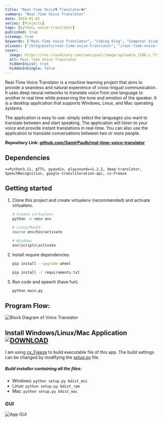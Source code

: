 ```yaml
---
title: "Real-Time Voice🎙️ Translator🔊"
summary: "Real-Time Voice Translator"
date: 2024-01-01
series: [Projects]
tags: [python, voice-translator]
published: true
sitemap: true
keywords: ["Real-Time Voice Translator", "Coding blog", "Computer Science"]
aliases: ["/blog/posts/real-time-voice-translator", "/real-time-voice-translator", "/blog/real-time-voice-translator"]
cover:
  image: https://res.cloudinary.com/samirpaul/image/upload/w_1100,c_fit,co_rgb:FFFFFF,l_text:Arial_75_bold:Real-Time Voice Translator/og-image.webp
  alt: Real-Time Voice Translator
  hiddenInList: true
  hiddenInSingle: false
---
```



Real-Time Voice Translator is a machine learning project that aims to provide a seamless and natural experience of cross-lingual communication. It uses deep neural networks to translate voice from one language to another in real time while preserving the tone and emotion of the speaker. It is a desktop application that supports Windows, Linux, and Mac operating systems.

The application is easy to use: simply select the languages you want to translate between and start speaking. The application will listen to your voice and provide instant translations in real-time. You can also use the application to translate conversations between two or more people.

<b>Repository Link: [github.com/SamirPaulb/real-time-voice-translator](https://github.com/SamirPaulb/real-time-voice-translator)</b>

## Dependencies

 ```<=Python3.11, gTTS, pyaudio, playsound==1.2.2, deep-translator, SpeechRecognition, google-transliteration-api, cx-Freeze```


## Getting started

1. Clone this project and create virtualenv (recommended) and activate virtualenv.
    ```bash
    # Create virtualenv
    python -m venv env
 
    # Linux/MacOS
    source env/bin/activate
    
    # Windows
    env\Scripts\activate
    ```
    
2. Install require dependencies.
    ```bash
    pip install --upgrade wheel
    
    pip install -r requirements.txt
    ```

3. Run code and speech (have fun).
    ```bash
    python main.py
    ```

## Program Flow:

![Block Diagram of Voice Translator](https://github.com/SamirPaulb/real-time-voice-translator/assets/77569653/73dd62d6-798d-4129-aff3-16d6d932a817)


## Install Windows/Linux/Mac Application [![DOWNLOAD](https://user-images.githubusercontent.com/132539454/278971282-8d676023-a03a-463c-8e55-3f0afe6e3e58.svg)](https://github.com/SamirPaulb/real-time-voice-translator/releases/latest)


I am using <a href="https://github.com/marcelotduarte/cx_Freeze/tree/main">cx_Freeze</a> to build executable file of this app. The build settings can be changed by modifying the <a href="https://github.com/SamirPaulb/real-time-voice-translator/blob/main/setup.py">setup.py</a> file.

##### Build installer containing all the files:
- Windows: ```python setup.py bdist_msi```
- Linux: ```python setup.py bdist_rpm```
- Mac: ```python setup.py bdist_mac```


### GUI 
![App GUI](https://github.com/SamirPaulb/real-time-voice-translator/assets/77569653/f96a4115-a88f-4096-9a00-954b8527d872)
